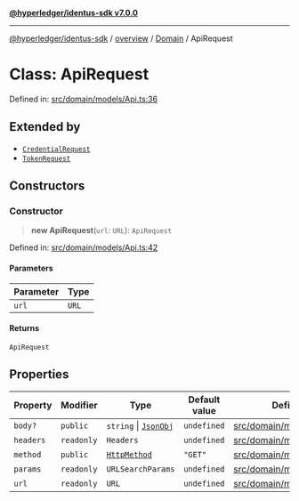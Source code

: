 [**@hyperledger/identus-sdk v7.0.0**](../../../../README.md)

***

[@hyperledger/identus-sdk](../../../../README.md) / [overview](../../../README.md) / [Domain](../README.md) / ApiRequest

# Class: ApiRequest

Defined in: [src/domain/models/Api.ts:36](https://github.com/hyperledger/identus-edge-agent-sdk-ts/blob/96423ee84b124a31ce63036d9d623d1cb73a13c2/src/domain/models/Api.ts#L36)

## Extended by

- [`CredentialRequest`](../../../../plugins/internal/oidc/classes/CredentialRequest.md)
- [`TokenRequest`](../../../../plugins/internal/oidc/classes/TokenRequest.md)

## Constructors

### Constructor

> **new ApiRequest**(`url`: `URL`): `ApiRequest`

Defined in: [src/domain/models/Api.ts:42](https://github.com/hyperledger/identus-edge-agent-sdk-ts/blob/96423ee84b124a31ce63036d9d623d1cb73a13c2/src/domain/models/Api.ts#L42)

#### Parameters

| Parameter | Type |
| ------ | ------ |
| `url` | `URL` |

#### Returns

`ApiRequest`

## Properties

| Property | Modifier | Type | Default value | Defined in |
| ------ | ------ | ------ | ------ | ------ |
| <a id="body"></a> `body?` | `public` | `string` \| [`JsonObj`](../../Utils/type-aliases/JsonObj.md) | `undefined` | [src/domain/models/Api.ts:40](https://github.com/hyperledger/identus-edge-agent-sdk-ts/blob/96423ee84b124a31ce63036d9d623d1cb73a13c2/src/domain/models/Api.ts#L40) |
| <a id="headers"></a> `headers` | `readonly` | `Headers` | `undefined` | [src/domain/models/Api.ts:37](https://github.com/hyperledger/identus-edge-agent-sdk-ts/blob/96423ee84b124a31ce63036d9d623d1cb73a13c2/src/domain/models/Api.ts#L37) |
| <a id="method"></a> `method` | `public` | [`HttpMethod`](../type-aliases/HttpMethod.md) | `"GET"` | [src/domain/models/Api.ts:39](https://github.com/hyperledger/identus-edge-agent-sdk-ts/blob/96423ee84b124a31ce63036d9d623d1cb73a13c2/src/domain/models/Api.ts#L39) |
| <a id="params"></a> `params` | `readonly` | `URLSearchParams` | `undefined` | [src/domain/models/Api.ts:38](https://github.com/hyperledger/identus-edge-agent-sdk-ts/blob/96423ee84b124a31ce63036d9d623d1cb73a13c2/src/domain/models/Api.ts#L38) |
| <a id="url"></a> `url` | `readonly` | `URL` | `undefined` | [src/domain/models/Api.ts:42](https://github.com/hyperledger/identus-edge-agent-sdk-ts/blob/96423ee84b124a31ce63036d9d623d1cb73a13c2/src/domain/models/Api.ts#L42) |
